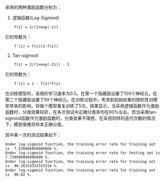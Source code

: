 采用的两种激励函数分别为：

1. 逻辑函数(Log-Sigmoid)

```
    f(z) = 1/(1+exp(-z))
```

它的导数为：

```
    f'(z) = f(z)(1-f(z))
```


2. Tan-sigmoid
```
    f(z) = 2/(1+exp(-2z)) - 1
```
它的导数为：

```
    f'(z) = 1 - f(z)*f(z)
```

在训练模型时，采用的学习速率为0.5。在第一个隐藏层设置了100个神经元，在第二个隐藏层设置了50个神经元。在训练过程中，考虑到初始权重的随机性对模型带来的影响，将每个模型重复训练了5次。结果显示，当采用逻辑函数作为激励函数时，分类效果较好，在多次测试中正确分类率均在90%左右。而当采用tan-sigmoid函数作为激励函数时，分类效果不理想，在采用同样的迭代次数的情况下，模型很难将样本正确分类。

其中某一次的测试结果如下：

```
Under log-sigmoid function, the training error rate for training set is  7.526666666666666 %.
Under log-sigmoid function, the training error rate for testing set is  7.739999999999999 %.
Under log-sigmoid function, the training error rate for training set is  90.26333333333334 %.
Under log-sigmoid function, the training error rate for training set is  90.02 %.
```

